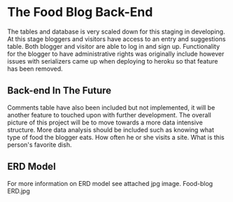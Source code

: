 # The Food Blog Back-End

The tables and database is very scaled down for this staging in developing.
At this stage bloggers and visitors have access to an entry and suggestions
table.  Both blogger and visitor are able to log in and sign up.  Functionality
for the blogger to have administrative rights was originally include however
issues with serializers came up when deploying to heroku so that feature has
been removed.

## Back-end In The Future

Comments table have also been included but not implemented, it will be another
feature to touched upon with further development.  The overall picture of this
project will be to move towards a more data intensive structure.  More data
analysis should be included such as knowing what type of food the blogger eats.
How often he or she visits a site.  What is this person's favorite dish.

## ERD Model

For more information on ERD model see attached jpg image.  Food-blog ERD.jpg
